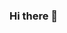 ### Hi there 👋

<!--
**Diz-Kragnet/Diz-Kragnet** is a ✨ _special_ ✨ repository because its `README.md` (this file) appears on your GitHub profile.
-->
